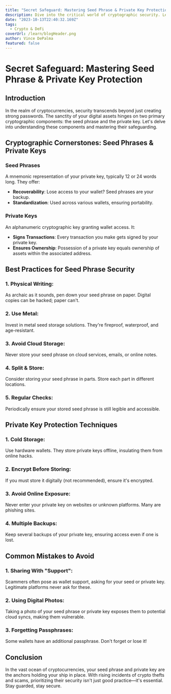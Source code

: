 ```yaml
---
title: "Secret Safeguard: Mastering Seed Phrase & Private Key Protection"
description: Dive into the critical world of cryptographic security. Learn the best practices for securely storing your cryptocurrency seed phrases and private keys, ensuring your digital wealth remains inaccessible to prying eyes.
date: "2023-10-13T22:40:32.169Z"
tags:
  - Crypto & DeFi
coverUrl: /learn/blogHeader.png
author: Vince DePalma
featured: false
---
```


# Secret Safeguard: Mastering Seed Phrase & Private Key Protection

## Introduction

In the realm of cryptocurrencies, security transcends beyond just creating strong passwords. The sanctity of your digital assets hinges on two primary cryptographic components: the seed phrase and the private key. Let's delve into understanding these components and mastering their safeguarding.

## Cryptographic Cornerstones: Seed Phrases & Private Keys

### **Seed Phrases**

A mnemonic representation of your private key, typically 12 or 24 words long. They offer:

- **Recoverability**: Lose access to your wallet? Seed phrases are your backup.
- **Standardization**: Used across various wallets, ensuring portability.

### **Private Keys**

An alphanumeric cryptographic key granting wallet access. It:

- **Signs Transactions**: Every transaction you make gets signed by your private key.
- **Ensures Ownership**: Possession of a private key equals ownership of assets within the associated address.

## Best Practices for Seed Phrase Security

### 1. **Physical Writing**: 
As archaic as it sounds, pen down your seed phrase on paper. Digital copies can be hacked; paper can't.

### 2. **Use Metal**: 
Invest in metal seed storage solutions. They're fireproof, waterproof, and age-resistant.

### 3. **Avoid Cloud Storage**: 
Never store your seed phrase on cloud services, emails, or online notes.

### 4. **Split & Store**: 
Consider storing your seed phrase in parts. Store each part in different locations.

### 5. **Regular Checks**: 
Periodically ensure your stored seed phrase is still legible and accessible.

## Private Key Protection Techniques

### 1. **Cold Storage**: 
Use hardware wallets. They store private keys offline, insulating them from online hacks.

### 2. **Encrypt Before Storing**: 
If you must store it digitally (not recommended), ensure it's encrypted.

### 3. **Avoid Online Exposure**: 
Never enter your private key on websites or unknown platforms. Many are phishing sites.

### 4. **Multiple Backups**: 
Keep several backups of your private key, ensuring access even if one is lost.

## Common Mistakes to Avoid

### 1. **Sharing With "Support"**: 
Scammers often pose as wallet support, asking for your seed or private key. Legitimate platforms never ask for these.

### 2. **Using Digital Photos**: 
Taking a photo of your seed phrase or private key exposes them to potential cloud syncs, making them vulnerable.

### 3. **Forgetting Passphrases**: 
Some wallets have an additional passphrase. Don't forget or lose it!

## Conclusion

In the vast ocean of cryptocurrencies, your seed phrase and private key are the anchors holding your ship in place. With rising incidents of crypto thefts and scams, prioritizing their security isn't just good practice—it's essential. Stay guarded, stay secure.

